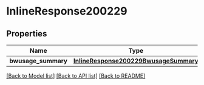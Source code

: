 # InlineResponse200229

## Properties
Name | Type | Description | Notes
------------ | ------------- | ------------- | -------------
**bwusage_summary** | [**InlineResponse200229BwusageSummary**](InlineResponse200229BwusageSummary.md) |  | [optional] 

[[Back to Model list]](../README.md#documentation-for-models) [[Back to API list]](../README.md#documentation-for-api-endpoints) [[Back to README]](../README.md)

